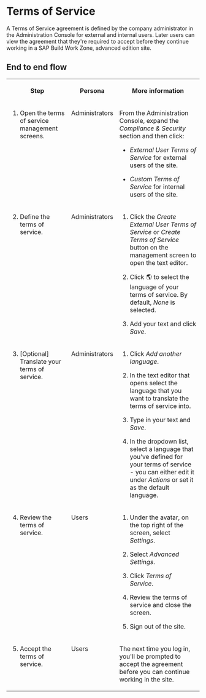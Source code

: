 <!-- loiofa7a091ab5194603b4276673ee8975f1 -->

<link rel="stylesheet" type="text/css" href="css/sap-icons.css"/>

# Terms of Service

A Terms of Service agreement is defined by the company administrator in the Administration Console for external and internal users. Later users can view the agreement that they're required to accept before they continue working in a SAP Build Work Zone, advanced edition site.



<a name="loiofa7a091ab5194603b4276673ee8975f1__section_hps_qrj_hlb"/>

## End to end flow


<table>
<tr>
<th valign="top">

Step



</th>
<th valign="top">

Persona



</th>
<th valign="top">

More information



</th>
</tr>
<tr>
<td valign="top">

1. Open the terms of service management screens.



</td>
<td valign="top">

Administrators



</td>
<td valign="top">

From the Administration Console, expand the *Compliance & Security* section and then click:

-   *External User Terms of Service* for external users of the site.

-   *Custom Terms of Service* for internal users of the site.




</td>
</tr>
<tr>
<td valign="top">

2. Define the terms of service.



</td>
<td valign="top">

Administrators



</td>
<td valign="top">

1.  Click the *Create External User Terms of Service* or *Create Terms of Service* button on the management screen to open the text editor.

2.  Click :earth_americas: to select the language of your terms of service. By default, *None* is selected.

3.  Add your text and click *Save*.




</td>
</tr>
<tr>
<td valign="top">

3. \[Optional\] Translate your terms of service.



</td>
<td valign="top">

Administrators



</td>
<td valign="top">

1.  Click *Add another language*.

2.  In the text editor that opens select the language that you want to translate the terms of service into.

3.  Type in your text and *Save*.

4.  In the dropdown list, select a language that you've defined for your terms of service - you can either edit it under *Actions* or set it as the default language.




</td>
</tr>
<tr>
<td valign="top">

4. Review the terms of service.



</td>
<td valign="top">

Users



</td>
<td valign="top">

1.  Under the avatar, on the top right of the screen, select *Settings*.

2.  Select *Advanced Settings*.

3.  Click *Terms of Service*.

4.  Review the terms of service and close the screen.
5.  Sign out of the site.




</td>
</tr>
<tr>
<td valign="top">

5. Accept the terms of service.



</td>
<td valign="top">

Users



</td>
<td valign="top">

The next time you log in, you'll be prompted to accept the agreement before you can continue working in the site.



</td>
</tr>
</table>

